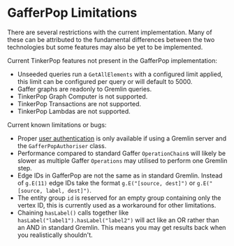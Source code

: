 # GafferPop Limitations

There are several restrictions with the current implementation. Many of these
can be attributed to the fundamental differences between the two technologies
but some features may also be yet to be implemented.

Current TinkerPop features not present in the GafferPop implementation:

- Unseeded queries run a `GetAllElements` with a configured limit applied,
  this limit can be configured per query or will default to 5000.
- Gaffer graphs are readonly to Gremlin queries.
- TinkerPop Graph Computer is not supported.
- TinkerPop Transactions are not supported.
- TinkerPop Lambdas are not supported.

Current known limitations or bugs:

- Proper [user authentication](../../../administration-guide/gaffer-deployment/gremlin.md#user-authentication)
  is only available if using a Gremlin server and the `GafferPopAuthoriser` class.
- Performance compared to standard Gaffer `OperationChain`s will likely be
  slower as multiple Gaffer `Operations` may utilised to perform one Gremlin
  step.
- Edge IDs in GafferPop are not the same as in standard Gremlin. Instead of `g.E(11)`
  edge IDs take the format `g.E("[source, dest]")` or `g.E("[source, label, dest]")`.
- The entity group `id` is reserved for an empty group containing only the
  vertex ID, this is currently used as a workaround for other limitations.
- Chaining `hasLabel()` calls together like `hasLabel("label1").hasLabel("label2")`
  will act like an OR rather than an AND in standard Gremlin. This means you
  may get results back when you realistically shouldn't.
